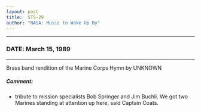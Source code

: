 ```yaml
---
layout: post
title:  STS-29
author: "NASA: Music to Wake Up By"
---
```


----
### DATE: March 15, 1989
----
Brass band rendition of the Marine Corps Hymn by UNKNOWN

##### Comment:
* tribute to mission specialists Bob Springer and Jim Buchli. We got two Marines standing at attention up here, said Captain Coats.
